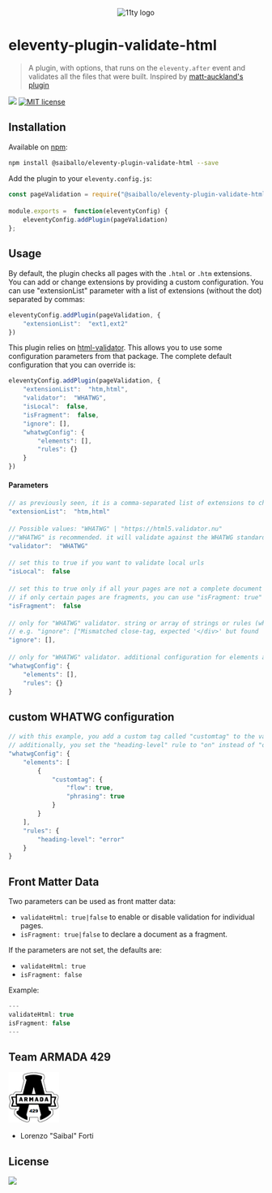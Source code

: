 <p align="center">
	<img src="https://www.11ty.dev/img/logo-github.svg" width="100" height="100" alt="11ty logo">
</p>

# eleventy-plugin-validate-html

> A plugin, with options, that runs on the `eleventy.after` event and validates all the files that were built.
> Inspired by [matt-auckland's plugin](https://github.com/matt-auckland/eleventy-plugin-html-validate)


![](https://img.shields.io/badge/Made%20with%20love%20and%20with-javascript%2C%20node-blue)
[![MIT license](https://img.shields.io/badge/License-MIT-green.svg)](https://lbesson.mit-license.org/)

## Installation

Available on [npm](https://www.npmjs.com/package/@saiballo/eleventy-plugin-validate-html):

```sh
npm install @saiballo/eleventy-plugin-validate-html --save
```
Add the plugin to your `eleventy.config.js`:

```js
const pageValidation = require("@saiballo/eleventy-plugin-validate-html");

module.exports =  function(eleventyConfig) {
	eleventyConfig.addPlugin(pageValidation)
};
```

## Usage

By default, the plugin checks all pages with the `.html` or `.htm` extensions. You can add or change extensions by providing a custom configuration. You can use "extensionList" parameter with a list of extensions (without the dot) separated by commas:

```js
eleventyConfig.addPlugin(pageValidation, {
	"extensionList":  "ext1,ext2"
})
```

This plugin relies on [html-validator](https://www.npmjs.com/package/html-validator). This allows you to use some configuration parameters from that package.
The complete default configuration that you can override is:

```js
eleventyConfig.addPlugin(pageValidation, {
	"extensionList":  "htm,html",
	"validator":  "WHATWG",
	"isLocal":  false,
	"isFragment":  false,
	"ignore": [],
	"whatwgConfig": {
		"elements": [],
		"rules": {}
	}
})
```
#### Parameters
```js
// as previously seen, it is a comma-separated list of extensions to check for validation
"extensionList":  "htm,html"

// Possible values: "WHATWG" | "https://html5.validator.nu"
//"WHATWG" is recommended. it will validate against the WHATWG standards.
"validator":  "WHATWG"

// set this to true if you want to validate local urls
"isLocal":  false

// set this to true only if all your pages are not a complete document
// if only certain pages are fragments, you can use "isFragment: true" in these pages as front matter data
"isFragment":  false

// only for "WHATWG" validator. string or array of strings or rules (when using WHATWG) you want the checker to remove in the response. even partial text.
// e.g. "ignore": ["Mismatched close-tag, expected '</div>' but found '</body>'", "another partial error response text"]
"ignore": [],

// only for "WHATWG" validator. additional configuration for elements and rules
"whatwgConfig": {
	"elements": [],
	"rules": {}
}
```
## custom WHATWG configuration
```js
// with this example, you add a custom tag called "customtag" to the valid tags in the validation. see https://html-validate.org/guide/metadata/simple-component.html
// additionally, you set the "heading-level" rule to "on" instead of "off". see https://html-validate.org/rules/index.html
"whatwgConfig": {
	"elements": [
		{
			"customtag": {
				"flow": true,
				"phrasing": true
			}
		}
	],
	"rules": {
		"heading-level": "error"
	}
}
```
## Front Matter Data

Two parameters can be used as front matter data:

- `validateHtml: true|false` to enable or disable validation for individual pages.
- `isFragment: true|false` to declare a document as a fragment.

If the parameters are not set, the defaults are:

-   `validateHtml: true`
-   `isFragment: false`


Example:

```js
---
validateHtml: true
isFragment: false
---
```

## Team ARMADA 429
<img src="https://raw.githubusercontent.com/saiballo/saiballo/refs/heads/master/armada429.png" width="100" height="100">

* Lorenzo "Saibal" Forti

## License

![](https://img.shields.io/badge/License-Copyleft%20Saibal%20--%20All%20Rights%20Reserved-red)
